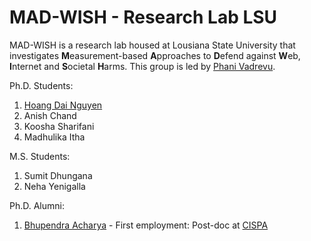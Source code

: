 # MAD-WISH - Research Lab LSU

MAD-WISH is a research lab housed at Lousiana State University that investigates **M**easurement-based **A**pproaches to **D**efend against **W**eb, **I**nternet and **S**ocietal **H**arms. This group is led by [Phani Vadrevu](https://www.phanivadrevu.com/).

Ph.D. Students:

1. [Hoang Dai Nguyen](https://www.hoangdainguyen.com/)
2. Anish Chand
3. Koosha Sharifani
4. Madhulika Itha

M.S. Students:

1. Sumit Dhungana
2. Neha Yenigalla

Ph.D. Alumni:

1. [Bhupendra Acharya](https://bhupendraacharya.com/) - First employment: Post-doc at [CISPA](https://cispa.de/en) 
